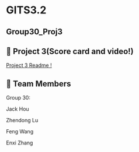 # GITS3.2

## Group30_Proj3


## 📝 Project 3(Score card and video!) </a>

<span style="color:blue">[Project 3 Readme !](proj3/README.md)</span>



## 👥 Team Members <a name="TeamMember"></a>

Group 30:

Jack Hou

Zhendong Lu

Feng Wang

Enxi Zhang



